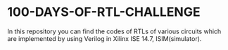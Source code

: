 # 100-DAYS-OF-RTL-CHALLENGE
In this repository you can find the codes of RTLs of various circuits which are implemented by using Verilog in Xilinx ISE 14.7, ISIM(simulator).
